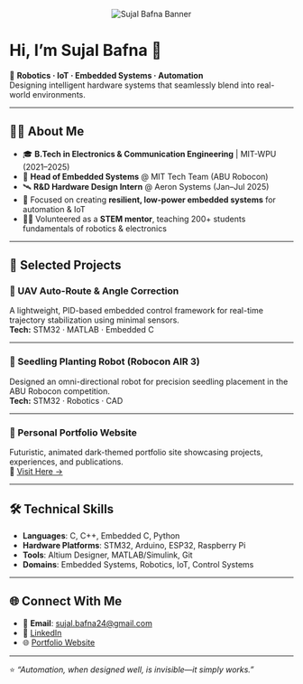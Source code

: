 <p align="center">
  <img src="https://res.cloudinary.com/dl1iwajpi/image/upload/v1757069538/Sujal_GITHUB_Banner_a70qsr.png" alt="Sujal Bafna Banner" />
</p>

# Hi, I’m Sujal Bafna 👋  

🎯 **Robotics · IoT · Embedded Systems · Automation**  
Designing intelligent hardware systems that seamlessly blend into real-world environments.  

---

## 👨‍💻 About Me
- 🎓 **B.Tech in Electronics & Communication Engineering** | MIT-WPU (2021–2025)  
- 🤖 **Head of Embedded Systems** @ MIT Tech Team (ABU Robocon)  
- 🛰️ **R&D Hardware Design Intern** @ Aeron Systems (Jan–Jul 2025)  
- 🌱 Focused on creating **resilient, low-power embedded systems** for automation & IoT  
- 🧑‍🏫 Volunteered as a **STEM mentor**, teaching 200+ students fundamentals of robotics & electronics  

---

## 🚀 Selected Projects

### 🔹 UAV Auto-Route & Angle Correction  
A lightweight, PID-based embedded control framework for real-time trajectory stabilization using minimal sensors.  
**Tech:** STM32 · MATLAB · Embedded C  

---

### 🔹 Seedling Planting Robot (Robocon AIR 3)  
Designed an omni-directional robot for precision seedling placement in the ABU Robocon competition.  
**Tech:** STM32 · Robotics · CAD  

---

### 🔹 Personal Portfolio Website  
Futuristic, animated dark-themed portfolio site showcasing projects, experiences, and publications.  
🔗 [Visit Here →](https://sujalabafna.github.io/portfolio-site/)  

---

## 🛠️ Technical Skills

- **Languages**: C, C++, Embedded C, Python  
- **Hardware Platforms**: STM32, Arduino, ESP32, Raspberry Pi  
- **Tools**: Altium Designer, MATLAB/Simulink, Git  
- **Domains**: Embedded Systems, Robotics, IoT, Control Systems  

---

## 🌐 Connect With Me
- 📩 **Email**: sujal.bafna24@gmail.com  
- 💼 [LinkedIn](https://linkedin.com/in/sujal-bafna)  
- 🌐 [Portfolio Website](https://sujalabafna.github.io/portfolio-site/)  

---

⭐️ _“Automation, when designed well, is invisible—it simply works.”_
